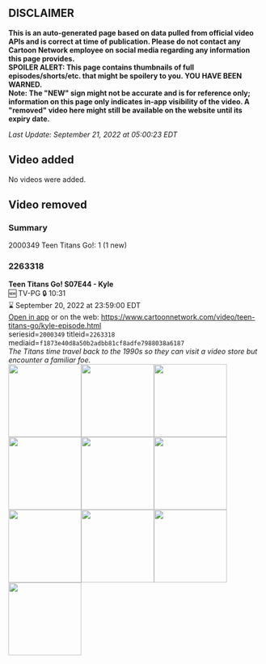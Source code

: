 ## DISCLAIMER
**This is an auto-generated page based on data pulled from official video APIs and is correct at time of publication. Please do not contact any Cartoon Network employee on social media regarding any information this page provides.**  
**SPOILER ALERT: This page contains thumbnails of full episodes/shorts/etc. that might be spoilery to you. YOU HAVE BEEN WARNED.**  
**Note: The "NEW" sign might not be accurate and is for reference only; information on this page only indicates in-app visibility of the video. A "removed" video here might still be available on the website until its expiry date.**  

_Last Update: September 21, 2022 at 05:00:23 EDT_
## Video added
No videos were added.  
## Video removed
### Summary
2000349 Teen Titans Go!: 1 (1 new)  
### 2263318
**Teen Titans Go! S07E44 - Kyle**  
🆕 TV-PG 🔒 10:31  
⌛ September 20, 2022 at 23:59:00 EDT  
[Open in app](https://cnvideo.sercomkc.org/redirector.html?type=cnapp&seriesid=2000349&titleid=2263318&mediaid=f1873e40d8a50b2adbb81cf8adfe7988038a6187) or on the web: https://www.cartoonnetwork.com/video/teen-titans-go/kyle-episode.html  
seriesid=`2000349` titleid=`2263318` mediaid=`f1873e40d8a50b2adbb81cf8adfe7988038a6187`  
_The Titans time travel back to the 1990s so they can visit a video store but encounter a familiar foe._  
<a href="https://s3.amazonaws.com/cartoonorchestrator/2263318_001_1280x720.jpg"><img src="https://s3.amazonaws.com/cartoonorchestrator/2263318_001_640x360.jpg" height="144px" /></a><a href="https://s3.amazonaws.com/cartoonorchestrator/2263318_002_1280x720.jpg"><img src="https://s3.amazonaws.com/cartoonorchestrator/2263318_002_640x360.jpg" height="144px" /></a><a href="https://s3.amazonaws.com/cartoonorchestrator/2263318_003_1280x720.jpg"><img src="https://s3.amazonaws.com/cartoonorchestrator/2263318_003_640x360.jpg" height="144px" /></a><a href="https://s3.amazonaws.com/cartoonorchestrator/2263318_004_1280x720.jpg"><img src="https://s3.amazonaws.com/cartoonorchestrator/2263318_004_640x360.jpg" height="144px" /></a><a href="https://s3.amazonaws.com/cartoonorchestrator/2263318_005_1280x720.jpg"><img src="https://s3.amazonaws.com/cartoonorchestrator/2263318_005_640x360.jpg" height="144px" /></a><a href="https://s3.amazonaws.com/cartoonorchestrator/2263318_006_1280x720.jpg"><img src="https://s3.amazonaws.com/cartoonorchestrator/2263318_006_640x360.jpg" height="144px" /></a><a href="https://s3.amazonaws.com/cartoonorchestrator/2263318_007_1280x720.jpg"><img src="https://s3.amazonaws.com/cartoonorchestrator/2263318_007_640x360.jpg" height="144px" /></a><a href="https://s3.amazonaws.com/cartoonorchestrator/2263318_008_1280x720.jpg"><img src="https://s3.amazonaws.com/cartoonorchestrator/2263318_008_640x360.jpg" height="144px" /></a><a href="https://s3.amazonaws.com/cartoonorchestrator/2263318_009_1280x720.jpg"><img src="https://s3.amazonaws.com/cartoonorchestrator/2263318_009_640x360.jpg" height="144px" /></a><a href="https://s3.amazonaws.com/cartoonorchestrator/2263318_010_1280x720.jpg"><img src="https://s3.amazonaws.com/cartoonorchestrator/2263318_010_640x360.jpg" height="144px" /></a>
